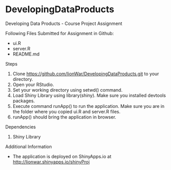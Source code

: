 DevelopingDataProducts
======================

Developing Data Products - Course Project Assignment

Following Files Submitted for Assignment in Github:

* ui.R
* server.R
* README.md


Steps

1. Clone https://github.com/lionWar/DevelopingDataProducts.git to your directory.
2. Open your RStudio.
3. Set your working directory using setwd() command.
4. Load Shiny Library using library(shiny). Make sure you installed devtools packages.
5. Execute command runApp() to run the application. Make sure you are in the folder where you copied ui.R and server.R files.
6. runApp() should bring the application in browser.

Dependencies

1. Shiny Library

Additional Information

* The application is deployed on ShinyApps.io at http://lionwar.shinyapps.io/shinyProj
